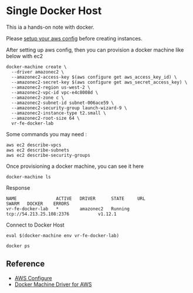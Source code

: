 # Single Docker Host

This ia a hands-on note with docker.

Please [setup your aws config](./aws-cli-config.md) before creating instances.

After setting up aws config, then you can provision a docker machine like below with ec2

```
docker-machine create \
  --driver amazonec2 \
  --amazonec2-access-key $(aws configure get aws_access_key_id) \
  --amazonec2-secret-key $(aws configure get aws_secret_access_key) \
  --amazonec2-region us-west-2 \
  --amazonec2-vpc-id vpc-e4c8008d \
  --amazonec2-zone c \
  --amazonec2-subnet-id subnet-006ace59 \
  --amazonec2-security-group launch-wizard-9 \
  --amazonec2-instance-type t2.small \
  --amazonec2-root-size 64 \
  vr-fe-docker-lab
```

Some commands you may need :

```
aws ec2 describe-vpcs
aws ec2 describe-subnets
aws ec2 describe-security-groups
```

Once provisioning a docker machine, you can see it here

```
docker-machine ls
```

Response

```
NAME               ACTIVE   DRIVER      STATE     URL                        SWARM   DOCKER    ERRORS
vr-fe-docker-lab   *        amazonec2   Running   tcp://54.213.25.108:2376           v1.12.1
```

Connect to Docker Host

```
eval $(docker-machine env vr-fe-docker-lab)
```

```
docker ps
```


## Reference

* [AWS Configure](http://docs.aws.amazon.com/cli/latest/userguide/cli-chap-getting-started.html)
* [Docker Machine Driver for AWS](https://docs.docker.com/machine/drivers/aws/)
